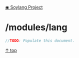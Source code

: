 [◉ Soylang Project](../README.md)

<!-- -------------------------- TITLE -------------------------- -->
# /modules/lang

```cpp
//TODO: Populate this document.
```

[↑ top](#)
